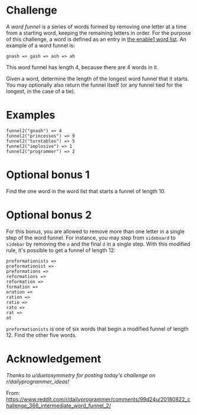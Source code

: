 # Challenge

A *word funnel* is a series of words formed by removing one letter at a time from a starting word, keeping the remaining letters in order. For the purpose of this challenge, a word is defined as an entry in [the enable1 word list](https://raw.githubusercontent.com/dolph/dictionary/master/enable1.txt). An example of a word funnel is:

    gnash => gash => ash => ah

This word funnel has length 4, because there are 4 words in it.

Given a word, determine the length of the longest word funnel that it starts. You may optionally also return the funnel itself (or any funnel tied for the longest, in the case of a tie).

# Examples

    funnel2("gnash") => 4
    funnel2("princesses") => 9
    funnel2("turntables") => 5
    funnel2("implosive") => 1
    funnel2("programmer") => 2

# Optional bonus 1

Find the one word in the word list that starts a funnel of length 10.

# Optional bonus 2

For this bonus, you are allowed to remove more than one letter in a single step of the word funnel. For instance, you may step from `sideboard` to `sidebar` by removing the `o` and the final `d` in a single step. With this modified rule, it's possible to get a funnel of length 12:

    preformationists =>
    preformationist =>
    preformations =>
    reformations =>
    reformation =>
    formation =>
    oration =>
    ration =>
    ratio =>
    rato =>
    rat =>
    at

`preformationists` is one of six words that begin a modified funnel of length 12. Find the other five words.

# Acknowledgement

*Thanks to u/duetosymmetry for posting today's challenge on r/dailyprogrammer_ideas!*


From: https://www.reddit.com/r/dailyprogrammer/comments/99d24u/20180822_challenge_366_intermediate_word_funnel_2/